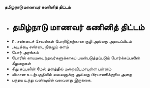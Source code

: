 **தமிழ்நாடு மாணவர் கணினித் திட்டம்**
- # தமிழ்நாடு மாணவர் கணினித் திட்டம்
- n. சண்டைச் சேவல்கள் போரிடுதற்கான குழி அல்லது அடைப்பிடம்
- அடிக்கடி சண்டை நிகழும் களம்
- போர் அரங்கம்
- போரில் காயமடைந்தவர்களுக்காகப் பயன்படுத்தப்படும் போர்க்கப்பலின் கீழறைகள்
- சிறு கப்பலின் மேல் தளத்தில் மறைவிடமாயுள்ள பள்ளம்
- விமான உடற்பகுதியில் வலவனுக்கு அல்லது பிரயாணிக்குரிய அறை
- பந்தய உந்து வண்டியில் வலவனது இருக்கை.

